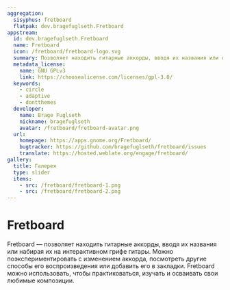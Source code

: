```yaml
---
aggregation:
  sisyphus: fretboard
  flatpak: dev.bragefuglseth.Fretboard
appstream:
  id: dev.bragefuglseth.Fretboard
  name: Fretboard
  icon: /fretboard/fretboard-logo.svg
  summary: Позволяет находить гитарные аккорды, вводя их названия или отображая их на интерактивном грифе гитары.
  metadata_license:
    name: GNU GPLv3
    link: https://choosealicense.com/licenses/gpl-3.0/
  keywords:
    - circle
    - adaptive
    - dontthemes
  developer:
    name: Brage Fuglseth
    nickname: bragefuglseth
    avatar: /fretboard/fretboard-avatar.png
  url:
    homepage: https://apps.gnome.org/Fretboard/
    bugtracker: https://github.com/bragefuglseth/fretboard/issues
    translate: https://hosted.weblate.org/engage/fretboard/
gallery:
  title: Галерея
  type: slider
  items:
    - src: /fretboard/fretboard-1.png
    - src: /fretboard/fretboard-2.png
---
```


# Fretboard

Fretboard — позволяет находить гитарные аккорды, вводя их названия или набирая их на интерактивном грифе гитары. Можно поэкспериментировать с изменением аккорда, посмотреть другие способы его воспроизведения или добавить его в закладки. Fretboard можно использовать, чтобы практиковаться, изучать и осваивать свои любимые композиции.

<AGWGallery />

<!--@include: @ru/apps/.parts/install/content-repo.md-->
<!--@include: @ru/apps/.parts/install/content-flatpak.md-->

